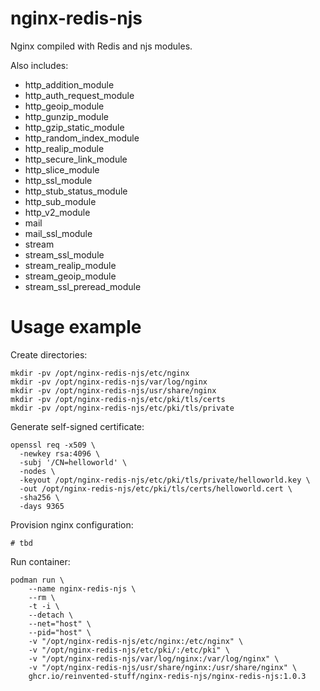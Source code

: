# nginx-redis-njs

Nginx compiled with Redis and njs modules.

Also includes:
* http_addition_module
* http_auth_request_module
* http_geoip_module
* http_gunzip_module
* http_gzip_static_module
* http_random_index_module
* http_realip_module
* http_secure_link_module
* http_slice_module
* http_ssl_module
* http_stub_status_module
* http_sub_module
* http_v2_module
* mail
* mail_ssl_module
* stream
* stream_ssl_module
* stream_realip_module
* stream_geoip_module
* stream_ssl_preread_module


# Usage example

Create directories:
```
mkdir -pv /opt/nginx-redis-njs/etc/nginx
mkdir -pv /opt/nginx-redis-njs/var/log/nginx
mkdir -pv /opt/nginx-redis-njs/usr/share/nginx
mkdir -pv /opt/nginx-redis-njs/etc/pki/tls/certs
mkdir -pv /opt/nginx-redis-njs/etc/pki/tls/private
```

Generate self-signed certificate:
```
openssl req -x509 \
  -newkey rsa:4096 \
  -subj '/CN=helloworld' \
  -nodes \
  -keyout /opt/nginx-redis-njs/etc/pki/tls/private/helloworld.key \
  -out /opt/nginx-redis-njs/etc/pki/tls/certs/helloworld.cert \
  -sha256 \
  -days 9365
```

Provision nginx configuration:
```
# tbd
```

Run container:
```
podman run \
    --name nginx-redis-njs \
    --rm \
    -t -i \
    --detach \
    --net="host" \
    --pid="host" \
    -v "/opt/nginx-redis-njs/etc/nginx:/etc/nginx" \
    -v "/opt/nginx-redis-njs/etc/pki/:/etc/pki" \
    -v "/opt/nginx-redis-njs/var/log/nginx:/var/log/nginx" \
    -v "/opt/nginx-redis-njs/usr/share/nginx:/usr/share/nginx" \
    ghcr.io/reinvented-stuff/nginx-redis-njs/nginx-redis-njs:1.0.3
```
